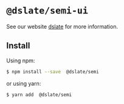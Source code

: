 # `@dslate/semi-ui`

See our website [dslate](http://rojer95.github.io/dslate) for more information.

## Install

Using npm:

```bash
$ npm install --save  @dslate/semi
```

or using yarn:

```bash
$ yarn add  @dslate/semi
```
